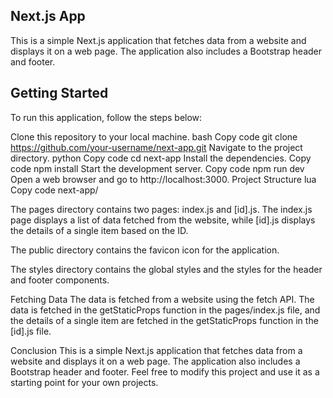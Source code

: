 ## Next.js App
This is a simple Next.js application that fetches data from a website and displays it on a web page. The application also includes a Bootstrap header and footer.

## Getting Started
To run this application, follow the steps below:

Clone this repository to your local machine.
bash
Copy code
git clone https://github.com/your-username/next-app.git
Navigate to the project directory.
python
Copy code
cd next-app
Install the dependencies.
Copy code
npm install
Start the development server.
Copy code
npm run dev
Open a web browser and go to http://localhost:3000.
Project Structure
lua
Copy code
next-app/

The pages directory contains two pages: index.js and [id].js. The index.js page displays a list of data fetched from the website, while [id].js displays the details of a single item based on the ID.

The public directory contains the favicon icon for the application.

The styles directory contains the global styles and the styles for the header and footer components.

Fetching Data
The data is fetched from a website using the fetch API. The data is fetched in the getStaticProps function in the pages/index.js file, and the details of a single item are fetched in the getStaticProps function in the [id].js file.

Conclusion
This is a simple Next.js application that fetches data from a website and displays it on a web page. The application also includes a Bootstrap header and footer. Feel free to modify this project and use it as a starting point for your own projects.
